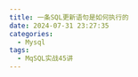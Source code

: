 ```yaml
---
title: 一条SQL更新语句是如何执行的
date: 2024-07-31 23:27:35
categories:
  - Mysql
tags:
  - MqSQL实战45讲
---
```



